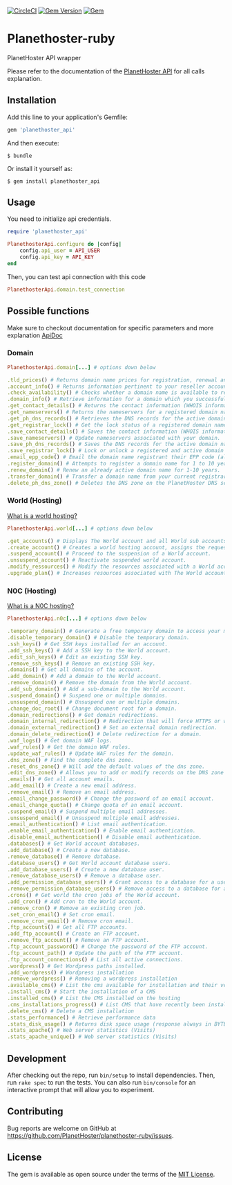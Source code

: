 [![CircleCI](https://dl.circleci.com/status-badge/img/gh/PlanetHoster/planethoster-ruby/tree/master.svg?style=svg)](https://dl.circleci.com/status-badge/redirect/gh/PlanetHoster/planethoster-ruby/tree/master)
[![Gem Version](https://badge.fury.io/rb/planethoster_api.svg)](https://badge.fury.io/rb/planethoster_api)
[![Gem](https://img.shields.io/gem/dt/planethoster_api.svg)](https://rubygems.org/gems/planethoster_api)

# Planethoster-ruby

PlanetHoster API wrapper

Please refer to the documentation of the [PlanetHoster API](https://apidoc.planethoster.com/) for all calls explanation.


## Installation

Add this line to your application's Gemfile:

```ruby
gem 'planethoster_api'
```

And then execute:

    $ bundle

Or install it yourself as:

    $ gem install planethoster_api

## Usage

You need to initialize api credentials.
```ruby
require 'planethoster_api'

PlanethosterApi.configure do |config|
    config.api_user = API_USER
    config.api_key = API_KEY
end
```

Then, you can test api connection with this code
```ruby
PlanethosterApi.domain.test_connection
```

## Possible functions

Make sure to checkout documentation for specific parameters and more explanation [ApiDoc](https://apidoc.planethoster.com/)

### Domain
```ruby
PlanethosterApi.domain[...] # options down below
```
```ruby
.tld_prices() # Returns domain name prices for registration, renewal and transfer.
.account_info() # Returns information pertinent to your reseller account. (active doamin, credit left, etc..)
.check_availability() # Checks whether a domain name is available to register.
.domain_info() # Retrieve information for a domain which you successfully registered or created a transfer order.
.get_contact_details() # Returns the contact information (WHOIS information) for the active domain name.
.get_nameservers() # Returns the nameservers for a registered domain name.
.get_ph_dns_records() # Retrieves the DNS records for the active domain name registered with PlanetHoster.
.get_registrar_lock() # Get the lock status of a registered domain name.
.save_contact_details() # Saves the contact information (WHOIS information) for the given active domain name.
.save_nameservers() # Update nameservers associated with your domain.
.save_ph_dns_records() # Saves the DNS records for the active domain name registered with PlanetHoster.
.save_registrar_lock() # Lock or unlock a registered and active domain name.
.email_epp_code() # Email the domain name registrant their EPP code (also called Auth Info) for the given domain.
.register_domain() # Attempts to register a domain name for 1 to 10 years.
.renew_domain() # Renew an already active domain name for 1-10 years.
.transfer_domain() # Transfer a domain name from your current registrar to PlanetHoster.
.delete_ph_dns_zone() # Deletes the DNS zone on the PlanetHoster DNS servers for the given domain.
```
### World (Hosting)
[What is a world hosting?](https://www.planethoster.com/en/World-Hosting)
```ruby
PlanethosterApi.world[...] # options down below
```
```ruby
.get_accounts() # Displays The World account and all World sub accounts information.
.create_account() # Creates a world hosting account, assigns the requested resources and install a CMS
.suspend_account() # Proceed to the suspension of a World account.
.unsuspend_account() # Reactivate suspended world account.
.modify_ressources() # Modify the resources associated with a World account.
.upgrade_plan() # Increases resources associated with The World account.
```
### N0C (Hosting)
[What is a N0C hosting?](https://kb.n0c.com/en/what-is-n0c/)
```ruby
PlanethosterApi.n0c[...] # options down below
```
```ruby
.temporary_domain() # Generate a free temporary domain to access your main website.
.disable_temporary_domain() # Disable the temporary domain.
.ssh_keys() # Get SSH keys installed for an account.
.add_ssh_keys() # Add a SSH key to the World account.
.edit_ssh_keys() # Edit an existing SSH key.
.remove_ssh_keys() # Remove an existing SSH key.
.domains() # Get all domains of the account.
.add_domain() # Add a domain to the World account.
.remove_domain() # Remove the domain from the World account.
.add_sub_domain() # Add a sub-domain to the World account.
.suspend_domain() # Suspend one or multiple domains.
.unsuspend_domain() # Unsuspend one or multiple domains.
.change_doc_root() # Change document root for a domain.
.domain_redirections() # Get domain redirections.
.domain_internal_redirection() # Redirection that will force HTTPS or www, for example.
.domain_external_redirection() # Set an external domain redirection.
.domain_delete_redirection() # Delete redirection for a domain.
.waf_logs() # Get domain WAF logs.
.waf_rules() # Get the domain WAF rules.
.update_waf_rules() # Update WAF rules for the domain.
.dns_zone() # Find the complete dns zone.
.reset_dns_zone() # Will add the default values of the dns zone.
.edit_dns_zone() # Allows you to add or modify records on the DNS zone
.emails() # Get all account emails.
.add_email() # Create a new email address.
.remove_email() # Remove an email address.
.email_change_password() # Change the password of an email account.
.email_change_quota() # Change quota of an email account.
.suspend_email() # Suspend multiple email addresses.
.unsuspend_email() # Unsuspend multiple email addresses.
.email_authentication() # List email authentication.
.enable_email_authentication() # Enable email authentication.
.disable_email_authentication() # Disable email authentication.
.databases() # Get World account databases.
.add_database() # Create a new database.
.remove_database() # Remove database.
.database_users() # Get World account database users.
.add_database_users() # Create a new database user.
.remove_database_users() # Remove a database user.
.add_permission_database_users() # Grant access to a database for a user.
.remove_permission_database_users() # Remove access to a database for an user.
.crons() # Get world the cron jobs of the World account.
.add_cron() # Add cron to the World account.
.remove_cron() # Remove an existing cron job.
.set_cron_email() # Set cron email.
.remove_cron_email() # Remove cron email.
.ftp_accounts() # Get all FTP accounts.
.add_ftp_account() # Create an FTP account.
.remove_ftp_account() # Remove an FTP account.
.ftp_account_password() # Change the password of the FTP account.
.ftp_account_path() # Update the path of the FTP account.
.ftp_account_connections() # List all active connections.
.wordpress() # Get Wordpress paths installed.
.add_wordpress() # Wordpress installation
.remove_wordpress() # Removing a wordpress installation
.available_cms() # List the cms available for installation and their versions.
.install_cms() # Start the installation of a CMS
.installed_cms() # List the CMS installed on the hosting
.cms_installations_progress() # List CMS that have recently been installed or are in the process of being installed
.delete_cms() # Delete a CMS installation
.stats_performance() # Retrieve performance data
.stats_disk_usage() # Returns disk space usage (response always in BYTE)
.stats_apache() # Web server statistics (Visits)
.stats_apache_unique() # Web server statistics (Visits)
```

## Development

After checking out the repo, run `bin/setup` to install dependencies. Then, run `rake spec` to run the tests. You can also run `bin/console` for an interactive prompt that will allow you to experiment.

## Contributing

Bug reports are welcome on GitHub at https://github.com/PlanetHoster/planethoster-ruby/issues.

## License

The gem is available as open source under the terms of the [MIT License](https://opensource.org/licenses/MIT).
